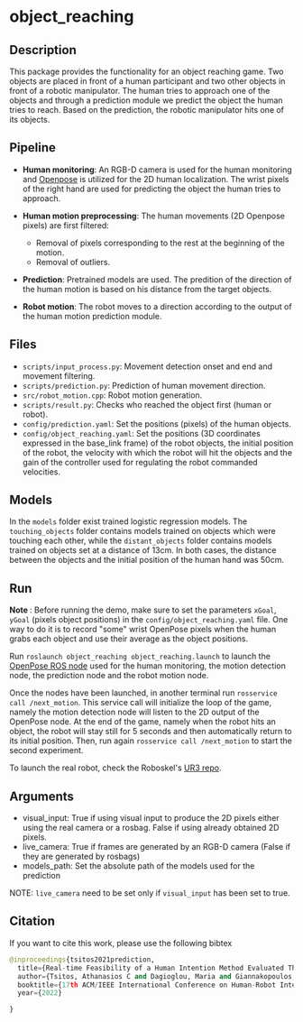 # object_reaching

## Description
This package provides the functionality for an object reaching game. Two objects are placed in front of a human participant and two other objects in front of a robotic manipulator. The human tries to approach one of the objects and through a prediction module we predict the object the human tries to reach. Based on the prediction, the robotic manipulator hits one of its objects.

## Pipeline
* **Human monitoring**: An RGB-D camera is used for the human monitoring and [Openpose](https://github.com/CMU-Perceptual-Computing-Lab/openpose) is utilized for the 2D human localization. The wrist pixels of the right hand are used for predicting the object the human tries to approach.

* **Human motion preprocessing**: The human movements (2D Openpose pixels) are first filtered:
	* Removal of pixels corresponding to the rest at the beginning of the motion.
	* Removal of outliers. 

* **Prediction**: Pretrained models are used. The predition of the direction of the human motion is based on his distance from the target objects.

* **Robot motion**: The robot moves to a direction according to the output of the human motion prediction module.

## Files
* `scripts/input_process.py`: Movement detection onset and end and movement filtering.
* `scripts/prediction.py`: Prediction of human movement direction.
* `src/robot_motion.cpp`: Robot motion generation.
* `scripts/result.py`: Checks who reached the object first (human or robot).
* `config/prediction.yaml`: Set the positions (pixels) of the human objects.
* `config/object_reaching.yaml`: Set the positions (3D coordinates expressed in the base_link frame) of the robot objects, the initial position of the robot, the velocity with which the robot will hit the objects and the gain of the controller used for regulating the robot commanded velocities.
 
## Models
In the `models` folder exist trained logistic regression models. The `touching_objects` folder contains models trained on objects which were touching each other, while the `distant_objects` folder contains models trained on objects set at a distance of 13cm. In both cases, the distance between the objects and the initial position of the human hand was 50cm.

## Run
<b> Note </b>: Before running the demo, make sure to set the parameters `xGoal`, `yGoal` (pixels object positions) in the `config/object_reaching.yaml` file. One way to do it is to record "some" wrist OpenPose pixels when the human grabs each object and use their average as the object positions.

Run `roslaunch object_reaching object_reaching.launch` to launch the [OpenPose ROS node](https://github.com/firephinx/openpose_ros) used for the human monitoring, the motion detection node, the prediction node and the robot motion node.

Once the nodes have been launched, in another terminal run `rosservice call /next_motion`. This service call will initialize the loop of the game, namely the motion detection node will listen to the 2D output of the OpenPose node. At the end of the game, namely when the robot hits an object, the robot will stay still for 5 seconds and then automatically return to its initial position. Then, run again `rosservice call /next_motion` to start the second experiment. 

To launch the real robot, check the Roboskel's [UR3 repo](https://github.com/Roboskel-Manipulation/manos).

## Arguments
* visual_input: True if using visual input to produce the 2D pixels either using the real camera or a rosbag. False if using already obtained 2D pixels.
* live_camera: True if frames are generated by an RGB-D camera (False if they are generated by rosbags)
* models_path: Set the absolute path of the models used for the prediction

NOTE: `live_camera` need to be set only if `visual_input` has been set to true.

## Citation
If you want to cite this work, please use the following bibtex

```python
@inproceedings{tsitos2021prediction,
  title={Real-time Feasibility of a Human Intention Method Evaluated Through a Competitive Human-Robot Reaching Game},
  author={Tsitos, Athanasios C and Dagioglou, Maria and Giannakopoulos, Theodoros},
  booktitle={17th ACM/IEEE International Conference on Human-Robot Interaction (HRI)},
  year={2022}

}
```
